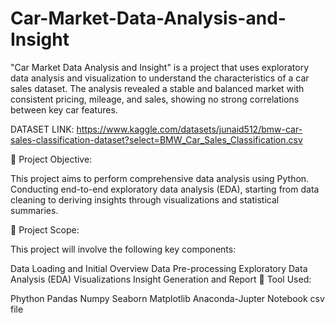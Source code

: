 # Car-Market-Data-Analysis-and-Insight
"Car Market Data Analysis and Insight" is a project that uses exploratory data analysis and visualization to understand the characteristics of a car sales dataset. The analysis revealed a stable and balanced market with consistent pricing, mileage, and sales, showing no strong correlations between key car features.

DATASET LINK: https://www.kaggle.com/datasets/junaid512/bmw-car-sales-classification-dataset?select=BMW_Car_Sales_Classification.csv


🔴 Project Objective:

This project aims to perform comprehensive data analysis using Python. Conducting end-to-end exploratory data analysis (EDA), starting from data cleaning to deriving insights through visualizations and statistical summaries.

🔴 Project Scope:

This project will involve the following key components:

Data Loading and Initial Overview
Data Pre-processing
Exploratory Data Analysis (EDA)
Visualizations
Insight Generation and Report
🔴 Tool Used:

Phython
Pandas
Numpy
Seaborn
Matplotlib
Anaconda-Jupter Notebook
csv file
